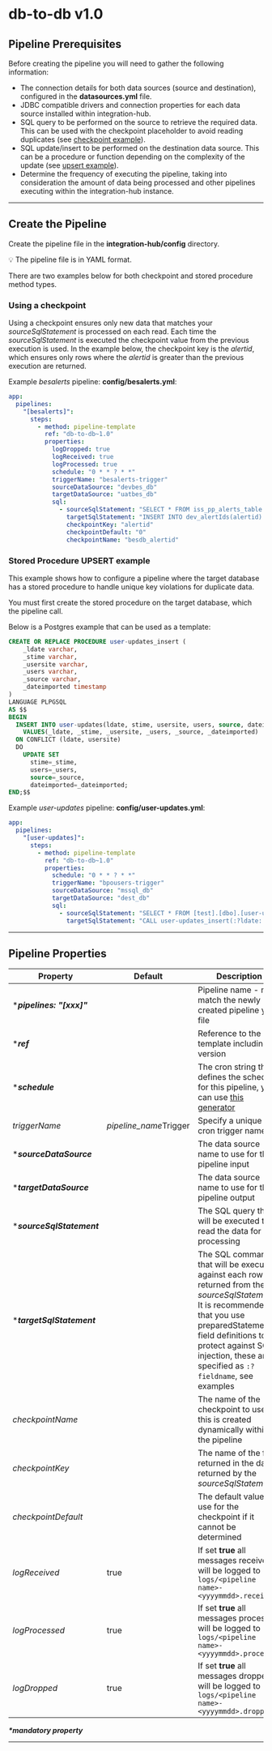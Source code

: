 # db-to-db v1.0

## Pipeline Prerequisites

Before creating the pipeline you will need to gather the following information:

- The connection details for both data sources (source and destination), configured in the **datasources.yml** file.
- JDBC compatible drivers and connection properties for each data source installed within integration-hub.
- SQL query to be performed on the source to retrieve the required data.  This can be used with the checkpoint placeholder to avoid reading duplicates (see [checkpoint example](#using-a-checkpoint)).
- SQL update/insert to be performed on the destination data source.  This can be a procedure or function depending on the complexity of the update (see [upsert example](#upsert-stored-procedure-example)).
- Determine the frequency of executing the pipeline, taking into consideration the amount of data being processed and other pipelines executing within the integration-hub instance.

***

## Create the Pipeline

Create the pipeline file in the **integration-hub/config** directory.

:bulb: The pipeline file is in YAML format.

There are two examples below for both checkpoint and stored procedure method types.

### Using a checkpoint

Using a checkpoint ensures only new data that matches your _sourceSqlStatement_ is processed on each read.  Each time the _sourceSqlStatement_ is executed the checkpoint value from the previous execution is used. In the example below, the checkpoint key is the *alertid*, which ensures only rows where the *alertid* is greater than the previous execution are returned.

Example _besalerts_ pipeline: **config/besalerts.yml**:

```yml
app:
  pipelines:
    "[besalerts]":
      steps:
        - method: pipeline-template
          ref: "db-to-db~1.0"
          properties:
            logDropped: true
            logReceived: true
            logProcessed: true
            schedule: "0 * * ? * *"
            triggerName: "besalerts-trigger"
            sourceDataSource: "devbes_db"
            targetDataSource: "uatbes_db"
            sql:
              - sourceSqlStatement: "SELECT * FROM iss_pp_alerts_table where alertid >= ${exchange.properties.checkpointValue}"
                targetSqlStatement: "INSERT INTO dev_alertIds(alertid) VALUES(:?alertid::integer)"
                checkpointKey: "alertid"
                checkpointDefault: "0"
                checkpointName: "besdb_alertid"
```

### Stored Procedure UPSERT example

This example shows how to configure a pipeline where the target database has a stored procedure to handle unique key violations for duplicate data.

You must first create the stored procedure on the target database, which the pipeline call.  

Below is a Postgres example that can be used as a template:

```sql
CREATE OR REPLACE PROCEDURE user-updates_insert (
    _ldate varchar,
    _stime varchar,
    _usersite varchar,
    _users varchar,
    _source varchar,
    _dateimported timestamp
)
LANGUAGE PLPGSQL
AS $$
BEGIN
  INSERT INTO user-updates(ldate, stime, usersite, users, source, dateimported)
    VALUES(_ldate, _stime, _usersite, _users, _source, _dateimported)
  ON CONFLICT (ldate, usersite)
  DO
    UPDATE SET
      stime=_stime,
      users=_users,
      source=_source,
      dateimported=_dateimported;
END;$$
```

Example _user-updates_ pipeline: **config/user-updates.yml**:

```yml
app:
  pipelines:
    "[user-updates]":
      steps:
        - method: pipeline-template
          ref: "db-to-db~1.0"
          properties:
            schedule: "0 * * ? * *"
            triggerName: "bpousers-trigger"
            sourceDataSource: "mssql_db"
            targetDataSource: "dest_db"
            sql:
              - sourceSqlStatement: "SELECT * FROM [test].[dbo].[user-updates]"
                targetSqlStatement: "CALL user-updates_insert(:?ldate::text, :?stime::text, :?usersite::text, :?users::text, :?source::text, :?dateimported::timestamp)"
```

***

## Pipeline Properties

| Property | Default | Description |
|---|---|---|
|***_pipelines: "[xxx]"_** | | Pipeline name - must match the newly created pipeline yaml file|
|***_ref_** | |  Reference to the template including version |
|***_schedule_** | | The cron string that defines the schedule for this pipeline, you can use [this generator][cron]|
|_triggerName_ | *pipeline_name*Trigger | Specify a unique cron trigger name|
|***_sourceDataSource_** || The data source name to use for the pipeline input|
|***_targetDataSource_** || The data source name to use for the pipeline output|
|***_sourceSqlStatement_** || The SQL query that will be executed to read the data for processing|
|***_targetSqlStatement_** || The SQL command that will be executed against each row returned from the _sourceSqlStatement_. It is recommended that you use preparedStatement field definitions to protect against SQL injection, these are specified as `:?fieldname`, see examples|
|_checkpointName_ || The name of the checkpoint to use - this is created dynamically within the pipeline|
|_checkpointKey_ || The name of the field returned in the data returned by the _sourceSqlStatement_
|_checkpointDefault_ || The default value to use for the checkpoint if it cannot be determined |
|_logReceived_|true |If set **true** all messages received will be logged to ```logs/<pipeline name>-<yyyymmdd>.received```|
|_logProcessed_|true |If set **true** all messages processed will be logged to ```logs/<pipeline name>-<yyyymmdd>.processed```|
|_logDropped_|true |If set **true** all messages dropped will be logged to ```logs/<pipeline name>-<yyyymmdd>.dropped```|


**_*mandatory property_**

***
[cron]: <http://www.cronmaker.com/>
